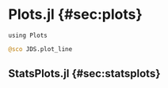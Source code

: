# Plots.jl {#sec:plots}

```
using Plots
```

```jl
@sco JDS.plot_line
```

## StatsPlots.jl {#sec:statsplots}
